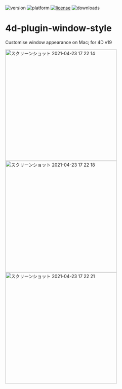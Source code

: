 ![version](https://img.shields.io/badge/version-18%2B-EB8E5F)
![platform](https://img.shields.io/static/v1?label=platform&message=mac-intel%20|%20mac-arm&color=blue)
[![license](https://img.shields.io/github/license/miyako/4d-plugin-window-style)](LICENSE)
![downloads](https://img.shields.io/github/downloads/miyako/4d-plugin-window-style/total)

# 4d-plugin-window-style
Customise window appearance on Mac; for 4D v19

<img width="352" alt="スクリーンショット 2021-04-23 17 22 14" src="https://user-images.githubusercontent.com/1725068/115842139-80ce1980-a458-11eb-9a24-6fff9bbef207.png">
<img width="352" alt="スクリーンショット 2021-04-23 17 22 18" src="https://user-images.githubusercontent.com/1725068/115842151-83307380-a458-11eb-84bd-d33162b3465e.png">
<img width="352" alt="スクリーンショット 2021-04-23 17 22 21" src="https://user-images.githubusercontent.com/1725068/115842155-8461a080-a458-11eb-9617-304295b1a962.png">
